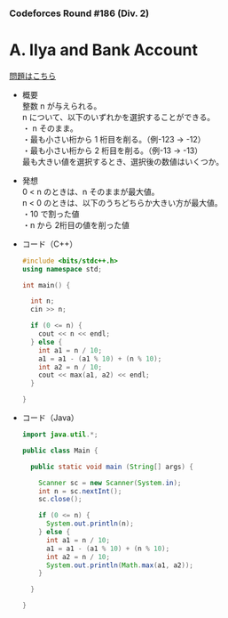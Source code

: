 ### Codeforces Round #186 (Div. 2)

# A. Ilya and Bank Account

  [問題はこちら](https://codeforces.com/problemset/problem/313/A)
  
- 概要<br>
  整数 n が与えられる。<br>
  n について、以下のいずれかを選択することができる。<br>
  ・ n そのまま。<br>
  ・最も小さい桁から 1 桁目を削る。（例-123 -> -12）<br>
  ・最も小さい桁から 2 桁目を削る。（例-13 -> -13）<br>
  最も大きい値を選択するとき、選択後の数値はいくつか。
  
  
- 発想<br>
  0 < n のときは、n そのままが最大値。<br>
  n < 0 のときは、以下のうちどちらか大きい方が最大値。<br>
  ・10 で割った値<br>
  ・n から 2桁目の値を削った値
  
  
- コード（C++）

  ```cpp
  #include <bits/stdc++.h>
  using namespace std;

  int main() {

    int n;
    cin >> n;

    if (0 <= n) {
      cout << n << endl;
    } else {
      int a1 = n / 10;
      a1 = a1 - (a1 % 10) + (n % 10);
      int a2 = n / 10;
      cout << max(a1, a2) << endl;
    }

  }
  ```
  
- コード（Java）

  ```java
  import java.util.*;

  public class Main {

    public static void main (String[] args) {

      Scanner sc = new Scanner(System.in);
      int n = sc.nextInt();
      sc.close();

      if (0 <= n) {
        System.out.println(n);
      } else {
        int a1 = n / 10;
        a1 = a1 - (a1 % 10) + (n % 10);
        int a2 = n / 10;
        System.out.println(Math.max(a1, a2));
      }

    }

  }
  ```
    